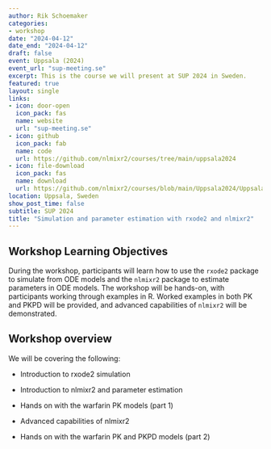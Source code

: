 ```yaml
---
author: Rik Schoemaker
categories:
- workshop
date: "2024-04-12"
date_end: "2024-04-12"
draft: false
event: Uppsala (2024)
event_url: "sup-meeting.se"
excerpt: This is the course we will present at SUP 2024 in Sweden.
featured: true
layout: single
links:
- icon: door-open
  icon_pack: fas
  name: website
  url: "sup-meeting.se"
- icon: github
  icon_pack: fab
  name: code
  url: https://github.com/nlmixr2/courses/tree/main/uppsala2024
- icon: file-download
  icon_pack: fas
  name: download
  url: https://github.com/nlmixr2/courses/blob/main/Uppsala2024/Uppsala2024.zip
location: Uppsala, Sweden
show_post_time: false
subtitle: SUP 2024
title: "Simulation and parameter estimation with rxode2 and nlmixr2"
---
```


## Workshop Learning Objectives

During the workshop, participants will learn how to use the `rxode2` package to simulate from ODE models and the `nlmixr2` package to estimate parameters in ODE models. The workshop will be hands-on, with participants working through examples in R. Worked examples in both PK and PKPD will be provided, and advanced capabilities of `nlmixr2` will be demonstrated. 

## Workshop overview 

We will be covering the following:

- Introduction to rxode2 simulation

- Introduction to nlmixr2 and parameter estimation

- Hands on with the warfarin PK models (part 1)

- Advanced capabilities of nlmixr2

- Hands on with the warfarin PK and PKPD models (part 2)


